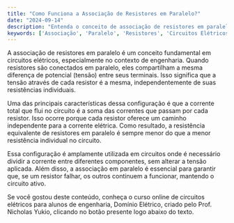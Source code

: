 ```yaml
---
title: "Como Funciona a Associação de Resistores em Paralelo?"
date: "2024-09-14"
description: "Entenda o conceito de associação de resistores em paralelo e sua importância em circuitos elétricos."
keywords: ['Associação', 'Paralelo', 'Resistores', 'Circuitos Elétricos', 'Conceitos Básicos']
---
```


A associação de resistores em paralelo é um conceito fundamental em circuitos elétricos, especialmente no contexto de engenharia. Quando resistores são conectados em paralelo, eles compartilham a mesma diferença de potencial (tensão) entre seus terminais. Isso significa que a tensão através de cada resistor é a mesma, independentemente de suas resistências individuais. 

Uma das principais características dessa configuração é que a corrente total que flui no circuito é a soma das correntes que passam por cada resistor. Isso ocorre porque cada resistor oferece um caminho independente para a corrente elétrica. Como resultado, a resistência equivalente de resistores em paralelo é sempre menor do que a menor resistência individual no circuito. 

Essa configuração é amplamente utilizada em circuitos onde é necessário dividir a corrente entre diferentes componentes, sem alterar a tensão aplicada. Além disso, a associação em paralelo é essencial para garantir que, se um resistor falhar, os outros continuem a funcionar, mantendo o circuito ativo.

Se você gostou deste conteúdo, conheça o curso online de circuitos elétricos para alunos de engenharia, Domínio Elétrico, criado pelo Prof. Nicholas Yukio, clicando no botão presente logo abaixo do texto.